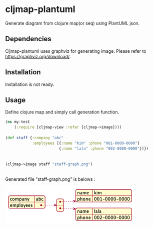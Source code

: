 # cljmap-plantuml

Generate diagram from clojure map(or seq) using PlantUML json.

## Dependencies

Cljmap-plantuml uses graphviz for generating image. Please refer to <https://graphviz.org/download/>. 

## Installation

Installation is not ready.

## Usage

Define clojure map and simply call generation function.

```clojure
(ns my-test
    (:require [cljmap-view :refer [cljmap->image])))

(def staff {:company "abc"
            :employees [{:name "kim" :phone "001-0000-0000"}
                        {:name "lala" :phone "002-0000-0000"}]})


(cljmap->image staff "staff-graph.png")
                     

```

Generated file "staff-graph.png" is belows :

![](https://github.com/jaeyeon-jo-kr/cljmap-plantuml/blob/main/staff-graph.png)
